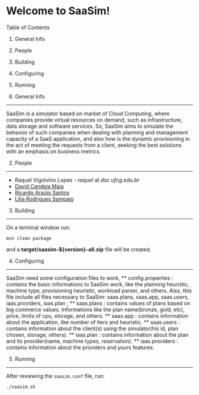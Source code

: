Welcome to SaaSim!
==================

Table of Contents

1. General Info

2. People

3. Building

4. Configuring

5. Running

1. General Info
---------------

SaaSim is a simulator based on market of Cloud Computing, where companies provide
virtual resources on demand, such as infrastructure, data storage and software services. 
So, SaaSim aims to simulate the behavior of such companies when dealing with planning 
and management capacity of a SaaS application, and also how is the dynamic provisioning 
in the act of meeting the requests from a client, seeking the best solutions with an 
emphasis on business metrics.
	
2. People
---------

* Raquel Vigolvino Lopes - _raquel_ at _dsc.ufcg.edu.br_
* [David Candeia Maia](http://github.com/davidcmm)
* [Ricardo Araújo Santos](http://github.com/ricardoas)
* [Lília Rodrigues Sampaio](http://github.com/liliarsampaio)

3. Building
-----------

On a terminal window run:

    mvn clean package

and a **target/saasim-${version}-all.zip** file will be created.

4. Configuring
--------------

SaaSim need some configuration files to work, 
	** config.properties : contains the basic informations to SaaSim work, like the 
planning heuristic, machine type, provisioning heuristic, workload parser, and others. 
Also, this file include all files necessary to SaaSim: saas.plans, saas.app, saas.users, 
iaas.providers, iaas.plan ;
	** saas.plans : contains values of plans based on big commerce values. Informations 
like the plan name(bronze, gold, etc), price, limits of cpu, storage, and others.
	** saas.app : contains information about the application, like number of tiers and 
heuristic.
	** saas.users : contains information about the client(s) using the simulator(his id,
plan chosen, storage, others).
	** iaas.plan : contains information about the plan and its provider(name, machine types, reservation).
	** iaas.providers : contains information about the providers and yours features. 

5. Running
----------

After reviewing the `saasim.conf` file, run:
 
    ./saasim.sh